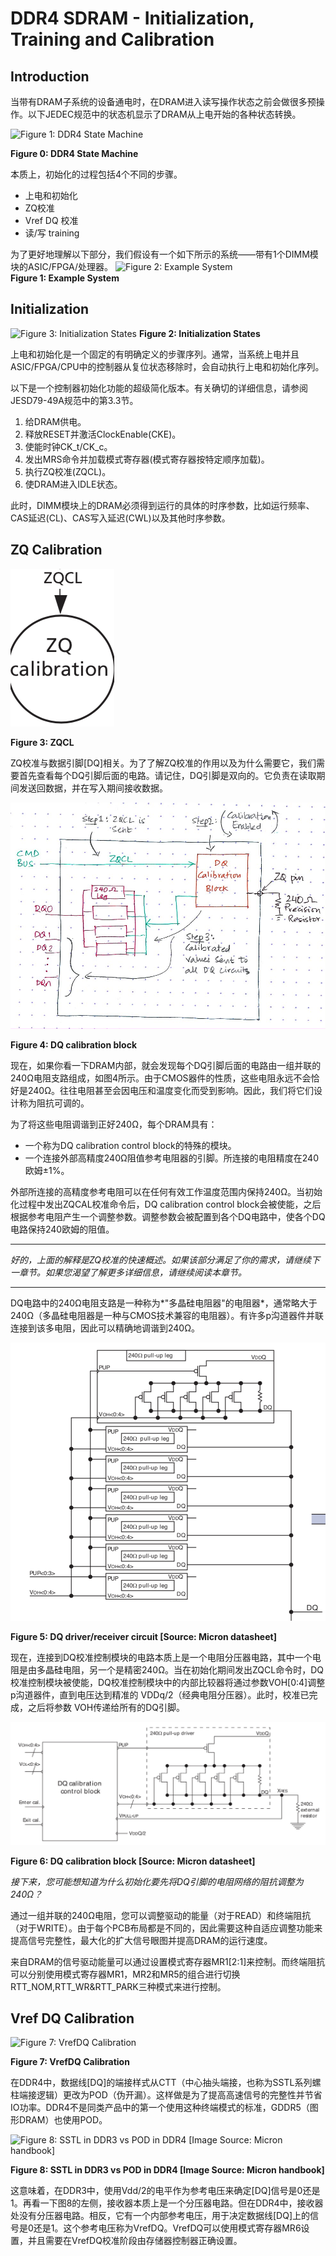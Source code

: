 # DDR4 SDRAM - Initialization, Training and Calibration   

## Introduction   

当带有DRAM子系统的设备通电时，在DRAM进入读写操作状态之前会做很多预操作。以下JEDEC规范中的状态机显示了DRAM从上电开始的各种状态转换。

![*Figure 1: DDR4 State Machine*](C:\Users\lanzhang\Desktop\trans\pic\2\ddr4-init-state-machine.png)

**Figure 0: DDR4 State Machine**

本质上，初始化的过程包括4个不同的步骤。

- 上电和初始化  
- ZQ校准  
- Vref DQ 校准   
- 读/写 training   

为了更好地理解以下部分，我们假设有一个如下所示的系统——带有1个DIMM模块的ASIC/FPGA/处理器。
![*Figure 2: Example System*](C:\Users\lanzhang\Desktop\trans\pic\2\ddr4-init-system.png)   
**Figure 1: Example System**    

## Initialization    
![*Figure 3: Initialization States*](C:\Users\lanzhang\Desktop\trans\pic\2\ddr4-init-powerup.png)
**Figure 2: Initialization States**   

上电和初始化是一个固定的有明确定义的步骤序列。通常，当系统上电并且ASIC/FPGA/CPU中的控制器从复位状态移除时，会自动执行上电和初始化序列。

以下是一个控制器初始化功能的超级简化版本。有关确切的详细信息，请参阅JESD79-49A规范中的第3.3节。

1. 给DRAM供电。
2. 释放RESET并激活ClockEnable(CKE)。
3. 使能时钟CK_t/CK_c。
4. 发出MRS命令并加载模式寄存器(模式寄存器按特定顺序加载)。
5. 执行ZQ校准(ZQCL)。
6. 使DRAM进入IDLE状态。

此时，DIMM模块上的DRAM必须得到运行的具体的时序参数，比如运行频率、CAS延迟(CL)、CAS写入延迟(CWL)以及其他时序参数。

## ZQ Calibration     

![*Figure 3: ZQCL*](.\pic\2\ddr4-init-zqcl.png)

**Figure 3: ZQCL**  

ZQ校准与数据引脚[DQ]相关。为了了解ZQ校准的作用以及为什么需要它，我们需要首先查看每个DQ引脚后面的电路。请记住，DQ引脚是双向的。它负责在读取期间发送回数据，并在写入期间接收数据。

![Figure 4: DQ calibration block](.\pic\2\ddr4-init-zq-block.png)

**Figure 4: DQ calibration block**

现在，如果你看一下DRAM内部，就会发现每个DQ引脚后面的电路由一组并联的240Ω电阻支路组成，如图4所示。由于CMOS器件的性质，这些电阻永远不会恰好是240Ω。往往电阻甚至会因电压和温度变化而受到影响。因此，我们将它们设计称为阻抗可调的。

为了将这些电阻调谐到正好240Ω，每个DRAM具有：

- 一个称为DQ calibration control block的特殊的模块。
- 一个连接外部高精度240Ω阻值参考电阻器的引脚。所连接的电阻精度在240欧姆±1%。

外部所连接的高精度参考电阻可以在任何有效工作温度范围内保持240Ω。当初始化过程中发出ZQCAL校准命令后，DQ calibration control block会被使能，之后根据参考电阻产生一个调整参数。调整参数会被配置到各个DQ电路中，使各个DQ电路保持240欧姆的阻值。

------

*好的，上面的解释是ZQ校准的快速概述。如果该部分满足了你的需求，请继续下一章节。如果您渴望了解更多详细信息，请继续阅读本章节。*

------

DQ电路中的240Ω电阻支路是一种称为*"多晶硅电阻器"的电阻器*，通常略大于240Ω（多晶硅电阻器是一种与CMOS技术兼容的电阻器）。有许多p沟道器件并联连接到该多电阻，因此可以精确地调谐到240Ω。

![图 5：DQ 驱动器/接收器电路[来源：美光数据表]](.\pic\2\ddr4-init-zq-dq-circuit.png)

**Figure 5: DQ driver/receiver circuit [Source: Micron datasheet]**   

现在，连接到DQ校准控制模块的电路本质上是一个电阻分压器电路，其中一个电阻是由多晶硅电阻，另一个是精密240Ω。当在初始化期间发出ZQCL命令时，DQ校准控制模块被使能，DQ校准控制模块中的内部比较器将通过参数VOH[0:4]调整p沟道器件，直到电压达到精准的 VDDq/2（经典电阻分压器）。此时，校准已完成，之后将参数 VOH传递给所有的DQ引脚。

![*Figure 6: DQ calibration block [Source: Micron datasheet]*](.\pic\2\ddr4-init-zq-calib.png)

**Figure 6: DQ calibration block [Source: Micron datasheet]**

*接下来，您可能想知道为什么初始化要先将DQ引脚的电阻网络的阻抗调整为240Ω？*

通过一组并联的240Ω电阻，您可以调整驱动的能量（对于READ）和终端阻抗（对于WRITE）。由于每个PCB布局都是不同的，因此需要这种自适应调整功能来提高信号完整性，最大化的扩大信号眼图并提高DRAM的运行速度。

来自DRAM的信号驱动能量可以通过设置模式寄存器MR1[2:1]来控制。而终端阻抗可以分别使用模式寄存器MR1，MR2和MR5的组合进行切换RTT_NOM,RTT_WR&RTT_PARK三种模式来进行控制。

## Vref DQ Calibration   

![*Figure 7: VrefDQ Calibration*](C:\Users\lanzhang\Desktop\trans\pic\2\ddr4-init-training.png)

**Figure 7: VrefDQ Calibration**

在DDR4中，数据线[DQ]的端接样式从CTT（中心抽头端接，也称为SSTL系列螺柱端接逻辑）更改为POD（伪开漏）。这样做是为了提高高速信号的完整性并节省IO功率。DDR4不是同类产品中的第一个使用这种终端模式的标准，GDDR5（图形DRAM）也使用POD。

![*Figure 8: SSTL in DDR3 vs POD in DDR4 [Image Source: Micron handbook]*](C:\Users\lanzhang\Desktop\trans\pic\2\ddr4-init-pod.png)

**Figure 8: SSTL in DDR3 vs POD in DDR4 [Image Source: Micron handbook]**

这意味着，在DDR3中，使用Vdd/2的电平作为参考电压来确定[DQ]信号是0还是1。再看一下图8的左侧，接收器本质上是一个分压器电路。但在DDR4中，接收器处没有分压器电路。相反，它有一个内部参考电压，用于决定数据线[DQ]上的信号是0还是1。这个参考电压称为VrefDQ。VrefDQ可以使用模式寄存器MR6设置，并且需要在VrefDQ校准阶段由存储器控制器正确设置。

